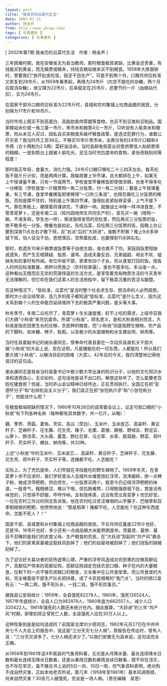```yaml
---
layout: post
title: "我亲历的瓜菜代生活"
date: 2002-07-15
author: 杨金声
from: http://www.yhcqw.com/
tags: [ 炎黄春秋 ]
categories: [ 炎黄春秋 ]
---
```



[ 2002年第7期 我亲历的瓜菜代生活　作者：杨金声 ]


三年困难时期，我在安徽省无为县当教师。那时粮食极其紧缺，比黄金还贵重，有钱能买到黄金，而无粮票或粮本，持钱去粮站根本买不到粮食。1958年大炼钢铁时，曾要我们“放开肚皮吃饭，鼓足干劲生产”，可是不到两个月，口粮月供应标准又恢复到28市斤。从1959年春季起，再降为24市斤（内含不能吃的杂糠，两个月后取消杂糠），继又降为22市斤，后来稳定在25市斤，还要节约一斤（由粮站代扣），实为24市斤。

在国家干部月口粮供应标准为22市斤时，县城和农村集镇上吃商品粮的居民，分别降为17市斤和16市斤。


当时市场上既买不到高蛋白、高脂肪鱼肉荤腥等食物，也买不到豆类和豆制品。国家粮站米价是一角三厘一市斤，黑市米和粮票4元一市斤，只听说有人偷卖米和粮票，但从未见人买过，因私自买卖粮食系破坏粮食政策，是违法犯罪行为，谁敢公开买卖？我当时月工资36元，不够买10市斤黑市米，全靠仅有的24市斤口粮和4市两（合十两制为2.5两）菜籽油活命。当时县邮电局营业间里供寄信人贴邮票用的糨糊，一放到柜台上就被人偷吃光，足见当时充饥度命的食物，紧张奇缺到何等程度！


那时我正年轻，食量大，消化力强，24市斤口粮只够吃二十三四天左右，每天吃饭不是斤斤计较，而是两两计算。我每周要上16节课，且大都排在上午，如某天上午授课量不重，只有一节或两节，学校食堂早餐稀饭即使很浓稠，也舍不得多吃一分稀饭（学校食堂一斤粮票购一角二分饭票，付一角二分钱）；要是上午授课量重，有三节课，食堂早餐稀饭即使稀得“一口吹三条浪”，也得忍痛吃三分饭票的稀饭，否则是撑不住的，特别是上午第四节课，饿得肚皮紧贴脊梁骨，上气不接下气，靠在黑板上，硬撑着将课讲完，下课铃一响，就像战士冲锋一样冲进食堂，不管青菜萝卜，还是冬南二瓜（校内园地师生共同生产的），首先买一碗（限购一碗，不准多购，学生也一样），填进饿得发慌的空肚里，然后再买三分饭票的饭，绝不敢多吃一分饭。晚餐也是如此，先吃瓜菜，后吃两三分饭票的饭，因晚上办公要到深夜11点左右才敢下班，反“右派”后的“大跃进”，谁敢不积极？晚上9点多钟就下班，怕人说没干劲，思想落后，空熬着肚皮，也要撑到11点钟左右。


那时，若遗失10来斤粮票或饭票等于自绝生路，谁也救不了你。家庭因饭票短缺或遗失，而产生互相猜疑、指责、谩骂、造成夫妻反目、兄弟龃龆、母女不欢、姐妹失和的事时有所闻。有位中层干部，家里有四个子女，将从食堂打回的饭，按各人的供应标准数量，用秤分而食之（农村较普遍），谁也不能多吃、多沾谁一点。这种看似无情而实无奈的荒唐怪诞的生活方式，是享受着充裕物质生活的今天青年无法理解的，但它却在我们这辈人的生活旅程中，留下极其沉重的苦涩与酸楚。


在这种情况下，“低标准，瓜菜代”是当时整个社会求生存、想活命的人必然趋势。那时大小会议经常讲，连几岁的孩子都知道“低标准，瓜菜代”是什么含义，因为这关系到每个人的生命能否延续维持下去的极其严重问题，是头等大事。


秋冬季节，冬南二瓜吃尽了，青菜萝卜生长速度慢，赶不上吃的需求，上级号召我们大搞“小秋收”来充饥度命。所谓“小秋收”，顾名思义，是和大秋收相对而言，大秋收是指农田里生长的庄稼，农民种的粮食，而“小秋收”则是指野生植物，农产品的下脚料，如米糠、稗子、秕稻，以及极少的水面植物和水生螺丝肉、蚌肉等。


当时任县委副书记的谢永康同志，曾奉命代表县委在一次动员县直机关干部大搞“小秋收”的大会上说，现在证明，凡是猪能吃的一切东西，人都能吃！所以我们要大搞“小秋收”，以解决目前的困难（大意）。42年后的今天，我仍清楚地记得他说过的这句话。


谢永康同志是我省当时县委书记中极少数大学出身的知识分子，以他的文化知识水准和道德良心，无论如何，这句话他是说不出口的。解放这些年了，怎么能要老百姓吃猪食呢？但是，当时庐山会议精神已经传达，正在贯彻执行，全国正在抓“彭德怀分子”和“右倾机会主义分子”，我们县正在抓“张恺帆爪牙”和“小张恺帆分子”，他能说什么呢？

在粮食极端短缺的情况下，1960年10月26日的县常委会议上，议定可抵口粮的“小秋收”有下列各种名称（每种都有具体数字，共一亿斤，从略）：


藕、荸荠、茨菇、菱角、芡实、高瓜（茭白）、玉米叶、玉米皮芯、高粱秆、黄豆秆子、芝麻秆子、花生藤、花生壳、橡子、毛栗、葛根、蕨根、野绿豆、野泥豆、山萝卜、野凉茶、大头薇、萎蒿、野红花草、马兰草、水草、鹅耳肠、野菜、荷叶秆子、芡实秆子、螺丝、蚌肉等，共32种。

上述“小秋收”中的玉米叶、玉米皮芯、、高粱秆、黄豆秆子、芝麻秆子、花生藤、花生壳、荷叶秆子、芡实秆子等，连猪都不吃，人怎能吃？


实际上，为了充饥度命，人们早就在寻找能吃的野生植物了。1959年冬天，在青菜萝卜供不应求时，我们学校曾派人去城外水塘里捞红浮萍，洗净磨碎，掺一点稗子粉，做成浮萍粑粑，供应师生，一分饭票买两个。我至今仍记得浮萍粑粑的味道，一股青气，粗糙微涩，难以下咽，但饥肠难熬，只得勉强吞咽下肚，胃是没有味觉的，只觉得不舒服，呼呼作响，且有隐疼感，远没有茭瓜青菜萝卜充饥好受。一位在农村工作过的同志告诉我，他在农村吃过苦涩难咽的山芋藤子、巴根草和双季稻根做的粑粑，他愤愤地说：“那是稻草！猪都不吃，人怎能吃？吃这种东西度命，怎能不死人？！”


国家干部、县城里和乡村集镇上吃商品粮的居民，不论月供应量是22市斤也好，还是18、16市斤也好，多少还有一点成品粮大米能熬粥度命，而最苦、最惨、最目不忍睹的是我们的衣食父母、生产粮食的农民，在“大跃进”刮起的“共产风”袭击下，他们的家禽家畜被这股妖风刮掉了；他们的自留地被刮掉了；他们烧饭的锅被刮掉了。


为了迎合好大喜功者的狂热虚荣心理，严重的浮夸风造成对农田里的庄稼高额估产，高额估产带来的高额征购，高额征购调走包括农民口粮、种子在内的大量粮食，仅剩下的一点不够农民糊口的粮食，又全集中在公共食堂里。而公共食堂的大权，完全被基层干部生产队长把持着，成了卡农民咽喉的“鬼门关”。当时的顺口溜有云：“一两二两，饿不死队长，一钱二钱，饿不死炊事员。”


据我县公安局统计：1959年，全县饿死82278人，1960年，饿死126524人。1957年年底统计，全县人口为982979人，1960年底为662557人，减少人口320422人。1961年饿死的人数还未统计在内。据此推算，“大跃进”的三年“共产风”时期，即使扣除正常死亡人数，全县饿死人应在30万人以上。


这种现象到底是如何造成的？前国家主席刘少奇同志，1962年元月27日在中共中央七千人大会上的报告中，说这是“三分天灾七分人祸”。原报告在传达时，曾有人说：“三分天灾讲多了，七分人祸还讲少了。”以我们安徽无为县来说，这句话完全正确。


从1958年到1961年这4年我县的气象资料看，无论是从月降水量、最长连续降水日数和最长连续无降水日数看，还是从暴雨日数和暴雨连续日数看，既不存在涝灾，也不存在旱灾，虽不像古书上说的5日一风、10日一雨，但气象资料表明，绝对构不成自然灾害，正如本地老农所说，那几年（1958年至1961年）基本风调雨顺，何来自然灾害？30余万人被饿死，完全是一场人祸。（责任编辑　吴思）


